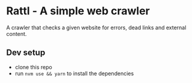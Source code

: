 # Rattl - A simple web crawler

A crawler that checks a given website for errors, dead links and external content.


## Dev setup

- clone this repo
- run `nvm use && yarn` to install the dependencies
